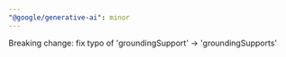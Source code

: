 ```yaml
---
"@google/generative-ai": minor
---
```


Breaking change: fix typo of 'groundingSupport' -> 'groundingSupports'
